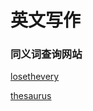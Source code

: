 # 英文写作

### 同义词查询网站

[losethevery](https://www.losethevery.com/)

[thesaurus](https://www.thesaurus.com/)



























